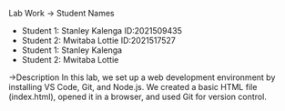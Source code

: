 Lab Work
 -> Student Names
   - Student 1: Stanley Kalenga ID:2021509435
   - Student 2: Mwitaba Lottie  ID:2021517527
   - Student 1: Stanley Kalenga 
   - Student 2: Mwitaba Lottie  
 
 ->Description
   In this lab, we set up a web development environment by installing VS Code, Git, and Node.js. We created a basic HTML file (index.html), opened it in a browser, and used Git for version control.

